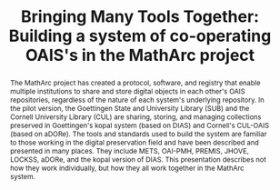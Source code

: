 ---
abstract: The MathArc project has created a protocol, software, and registry that
  enable multiple institutions to share and store digital objects in each other's
  OAIS repositories, regardless of the nature of each system's underlying repository.
  In the pilot version, the Goettingen State and University Library (SUB) and the
  Cornell University Library (CUL) are sharing, storing, and managing collections
  preserved in Goettingen's kopal system (based on DIAS) and Cornell's CUL-OAIS (based
  on aDORe). The tools and standards used to build the system are familiar to those
  working in the digital preservation field and have been described and presented
  in many places. They include METS, OAI-PMH, PREMIS, JHOVE, LOCKSS, aDORe, and the
  kopal version of DIAS. This presentation describes not how they work individually,
  but how they all work together in the MathArc system.
creators:
- Enders, Markus
- Smith, Adam
- Kehoe, William
date: null
document_url: https://services.phaidra.univie.ac.at/api/object/o:294561/download
grand_parent: iPRES
institutions: []
keywords:
- ithaca
landing_page_url: https://phaidra.univie.ac.at/o:294561
language: eng
layout: publication
license: CC BY-SA 3.0 AT
notes_url: null
parent: iPRES 2006
publication_type: presentation
size: 5692610
slides_url: null
source_name: iPRES
title: 'Bringing Many Tools Together: Building a system of co-operating OAIS''s in
  the MathArc project'
year: 2006
---